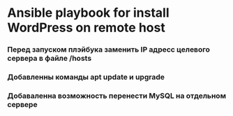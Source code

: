# Ansible playbook for install WordPress on remote host
### Перед запуском плэйбука заменить IP адресс целевого сервера в файле /hosts
### Добавленны команды apt update и upgrade
### Добаваленна возможность перенести MySQL на отдельном сервере

